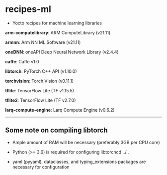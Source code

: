 # recipes-ml

- Yocto recipes for machine learning libraries

__arm-computelibrary__: ARM ComputeLibrary (v21.11)

__armnn__: Arm NN ML Software (v21.11)

__oneDNN__: oneAPI Deep Neural Network Library (v2.4.4)

__caffe__: Caffe v1.0

__libtorch__: PyTorch C++ API (v1.10.0)

__torchvision__: Torch Vision (v0.11.1)

__tflite__: TensorFlow Lite (TF v1.15.5)

__tflite2__: TensorFlow Lite (TF v2.7.0)

__larq-compute-engine__: Larq Compute Engine (v0.6.2)

***

## Some note on compiling libtorch

- Ample amount of RAM will be necessary (preferably 3GB per CPU core)

- Python (>= 3.6) is required for configuring libtorchcd ../..

- yaml (pyyaml), dataclasses, and typing_extensions packages are necessary for configuration
